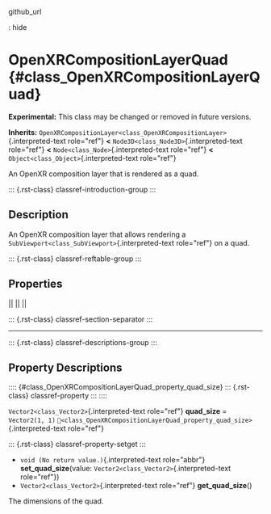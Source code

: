 github_url

:   hide

# OpenXRCompositionLayerQuad {#class_OpenXRCompositionLayerQuad}

**Experimental:** This class may be changed or removed in future
versions.

**Inherits:**
`OpenXRCompositionLayer<class_OpenXRCompositionLayer>`{.interpreted-text
role="ref"} **\<** `Node3D<class_Node3D>`{.interpreted-text role="ref"}
**\<** `Node<class_Node>`{.interpreted-text role="ref"} **\<**
`Object<class_Object>`{.interpreted-text role="ref"}

An OpenXR composition layer that is rendered as a quad.

::: {.rst-class}
classref-introduction-group
:::

## Description

An OpenXR composition layer that allows rendering a
`SubViewport<class_SubViewport>`{.interpreted-text role="ref"} on a
quad.

::: {.rst-class}
classref-reftable-group
:::

## Properties

||
||
||

::: {.rst-class}
classref-section-separator
:::

------------------------------------------------------------------------

::: {.rst-class}
classref-descriptions-group
:::

## Property Descriptions

:::: {#class_OpenXRCompositionLayerQuad_property_quad_size}
::: {.rst-class}
classref-property
:::
::::

`Vector2<class_Vector2>`{.interpreted-text role="ref"} **quad_size** =
`Vector2(1, 1)`
`🔗<class_OpenXRCompositionLayerQuad_property_quad_size>`{.interpreted-text
role="ref"}

::: {.rst-class}
classref-property-setget
:::

- `void (No return value.)`{.interpreted-text role="abbr"}
  **set_quad_size**(value: `Vector2<class_Vector2>`{.interpreted-text
  role="ref"})
- `Vector2<class_Vector2>`{.interpreted-text role="ref"}
  **get_quad_size**()

The dimensions of the quad.
